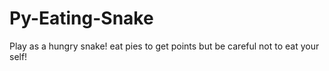 # Py-Eating-Snake
Play as a hungry snake! eat pies to get points but be careful not to eat your self! 

